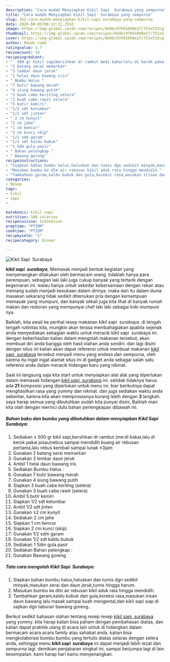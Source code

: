 ```yaml
---
description: "Cara mudah Menyiapkan Kikil Sapi  Surabaya yang sempurna"
title: "Cara mudah Menyiapkan Kikil Sapi  Surabaya yang sempurna"
slug: 162-cara-mudah-menyiapkan-kikil-sapi-surabaya-yang-sempurna
date: 2020-08-05T06:12:21.255Z
image: https://img-global.cpcdn.com/recipes/8d4bc97691098e2f/751x532cq70/kikil-sapi-surabaya-foto-resep-utama.jpg
thumbnail: https://img-global.cpcdn.com/recipes/8d4bc97691098e2f/751x532cq70/kikil-sapi-surabaya-foto-resep-utama.jpg
cover: https://img-global.cpcdn.com/recipes/8d4bc97691098e2f/751x532cq70/kikil-sapi-surabaya-foto-resep-utama.jpg
author: Maude Cobb
ratingvalue: 3.7
reviewcount: 14
recipeingredient:
- "  500 gr kikil sapibersihkan dr rambut medi bakarlalu di kerok pakai pisaurebus sampai mendidih buang air rebusan pertamalalu rebus kembali sampai lunak 3jam"
- "2 batang serai memarkan"
- "3 lembar daun jeruk"
- "1 helai daun bawang iris"
- " Bumbu Halus "
- "7 butir bawang merah"
- "4 siung bawang putih"
- "3 buah cabe keriting selera"
- "3 buah cabe rawit selera"
- "5 butir kemiri"
- "1/2 sdt ketumbar"
- "1/2 sdt jinten"
- " 2 cm kunyit"
- "2 cm jahe"
- "1 cm kencur"
- "2 cm kunci skip"
- "1/2 sdm garam"
- "1/2 sdt kaldu bubuk"
- "1 Sdm gula pasir"
- " Bahan pelengkap "
- " Bawang goreng"
recipeinstructions:
- "Siapkan bahan bumbu halus,haluskan dan tumis dgn sedikit minyak,masukan serai dan daun jeruk,tumis hingga harum."
- "Masukan bumbu ke dlm air rebusan kikil aduk rata hingga mendidih."
- "Tambahkan garam,kaldu bubuk dan gula,koreksi rasa,masukan irisan daun bawang lalu masak sampai kuah mengental,dan kikil sapi siap di sajikan dgn taburan bawang goreng.."
categories:
- Resep
tags:
- kikil
- sapi
- 

katakunci: kikil sapi  
nutrition: 108 calories
recipecuisine: Indonesian
preptime: "PT39M"
cooktime: "PT35M"
recipeyield: "1"
recipecategory: Dinner

---
```



![Kikil Sapi  Surabaya](https://img-global.cpcdn.com/recipes/8d4bc97691098e2f/751x532cq70/kikil-sapi-surabaya-foto-resep-utama.jpg)

<b><i>kikil sapi  surabaya</i></b>, Memasak menjadi bentuk kegiatan yang menyenangkan dilakukan oleh bermacam orang. tidaklah hanya para perempuan, sebagian laki laki juga cukup banyak yang tertarik dengan kegemaran ini. walau hanya untuk sekedar kebersamaan dengan rekan atau memang sudah menjadi kesukaan dalam dirinya. maka dari itu dalam dunia masakan sekarang tidak sedikit ditemukan pria dengan kemampuan memasak yang mumpuni, dan banyak sekali juga kita lihat di banyak rumah makan dan restoran yang mempunyai chef laki laki sebagai koki mumpuni nya.



Baiklah, kita awali ke perihal resep makanan <i>kikil sapi  surabaya</i>. di tengah tengah rutinitas kita, mungkin akan terasa membahagiakan apabila sejenak anda menyediakan sebagian waktu untuk meracik kikil sapi  surabaya ini. dengan keberhasilan kalian dalam mengolah makanan tersebut, akan membuat diri anda bangga oleh hasil olahan anda sendiri. dan lagi disini dengan situs ini kalian akan dapat referensi untuk membuat makanan <u>kikil sapi  surabaya</u> tersebut menjadi menu yang endess dan sempurna, oleh karena itu ingat ingat alamat situs ini di gadget anda sebagai salah satu referensi anda dalam meracik hidangan baru yang nikmat.


Saat ini langsung saja kita start untuk menyiapkan alat alat yang diperlukan dalam memasak hidangan <u><i>kikil sapi  surabaya</i></u> ini. setidak tidaknya harus ada <b>21</b> komposisi yang diperlukan untuk menu ini. biar berikutnya dapat menghasilkan rasa yang yummy dan nikmat. dan juga sediakan waktu anda sebentar, karena kita akan memprosesnya kurang lebih dengan <b>3</b> langkah. saya harap semua yang dibutuhkan sudah kita punyai disini, Baiklah mari kita olah dengan merinci dulu bahan perlengkapan dibawah ini.

<!--inarticleads1-->

##### Bahan baku dan bumbu yang dibutuhkan dalam menyiapkan Kikil Sapi  Surabaya:

1. Sediakan  ± 500 gr kikil sapi,bersihkan dr rambut (me:di bakar,lalu di kerok pakai pisau)rebus sampai mendidih buang air rebusan pertama,lalu rebus kembali sampai lunak ±3jam
1. Gunakan 2 batang serai memarkan
1. Gunakan 3 lembar daun jeruk
1. Ambil 1 helai daun bawang iris
1. Sediakan  Bumbu Halus :
1. Gunakan 7 butir bawang merah
1. Gunakan 4 siung bawang putih
1. Siapkan 3 buah cabe keriting (selera)
1. Gunakan 3 buah cabe rawit (selera)
1. Ambil 5 butir kemiri
1. Siapkan 1/2 sdt ketumbar
1. Ambil 1/2 sdt jinten
1. Gunakan  ±2 cm kunyit
1. Sediakan 2 cm jahe
1. Siapkan 1 cm kencur
1. Siapkan 2 cm kunci (skip)
1. Gunakan 1/2 sdm garam
1. Gunakan 1/2 sdt kaldu bubuk
1. Sediakan 1 Sdm gula pasir
1. Sediakan  Bahan pelengkap :
1. Gunakan  Bawang goreng




<!--inarticleads2-->

##### Tata cara mengolah Kikil Sapi  Surabaya:

1. Siapkan bahan bumbu halus,haluskan dan tumis dgn sedikit minyak,masukan serai dan daun jeruk,tumis hingga harum.
1. Masukan bumbu ke dlm air rebusan kikil aduk rata hingga mendidih.
1. Tambahkan garam,kaldu bubuk dan gula,koreksi rasa,masukan irisan daun bawang lalu masak sampai kuah mengental,dan kikil sapi siap di sajikan dgn taburan bawang goreng..




Berikut sedikit bahasan olahan tentang resep resep <u>kikil sapi  surabaya</u> yang yummy. kita harap kalian bisa paham dengan pembahasan diatas, dan kalian dapat praktek ulang di acara lain untuk di hidangkan dalam bermacam acara acara family atau sahabat anda. kalian bisa mengkolaborasi bumbu bumbu yang tertulis diatas selaras dengan selera anda, sehingga menu <b>kikil sapi  surabaya</b> ini dapat menjadi lebih lezat dan sempurna lagi. demikian penjabaran singkat ini, sampai berjumpa lagi di lain kesempatan. kami harap hari kamu menyenangkan.
